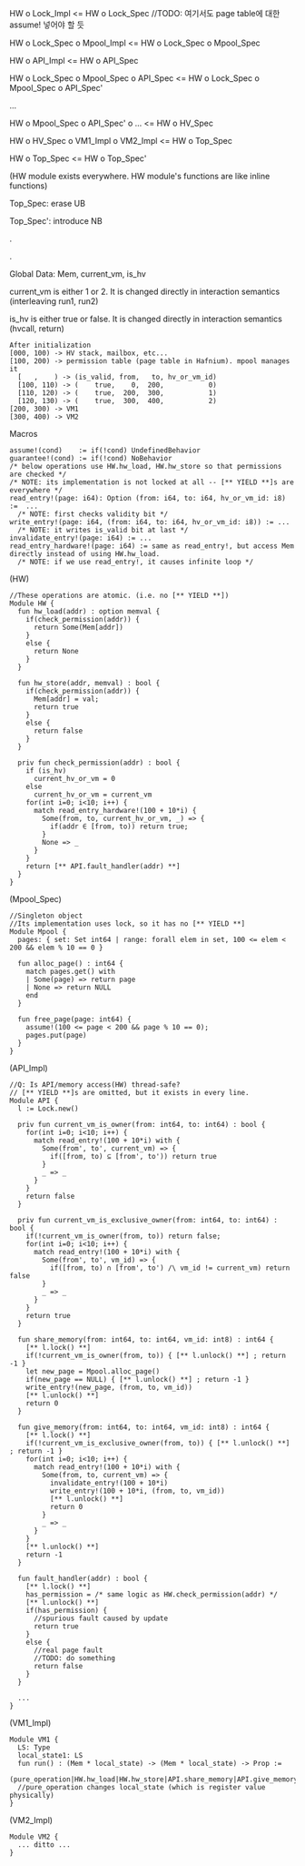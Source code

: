 HW o Lock_Impl <= HW o Lock_Spec //TODO: 여기서도 page table에 대한 assume! 넣어야 할 듯

HW o Lock_Spec o Mpool_Impl <= HW o Lock_Spec o Mpool_Spec

HW o API_Impl <= HW o API_Spec

HW o Lock_Spec o Mpool_Spec o API_Spec <= HW o Lock_Spec o Mpool_Spec o API_Spec'

...

HW o Mpool_Spec o API_Spec' o ... <= HW o HV_Spec

HW o HV_Spec o VM1_Impl o VM2_Impl <= HW o Top_Spec

HW o Top_Spec <= HW o Top_Spec'

(HW module exists everywhere. HW module's functions are like inline functions)



Top_Spec: erase UB

Top_Spec': introduce NB

.

.

Global Data: Mem, current_vm, is_hv

current_vm is either 1 or 2. It is changed directly in interaction semantics (interleaving run1, run2)

is_hv is either true or false. It is changed directly in interaction semantics (hvcall, return)

```
After initialization
[000, 100) -> HV stack, mailbox, etc...
[100, 200) -> permission table (page table in Hafnium). mpool manages it
  [   ,    ) -> (is_valid, from,   to, hv_or_vm_id)
  [100, 110) -> (    true,    0,  200,           0)
  [110, 120) -> (    true,  200,  300,           1)
  [120, 130) -> (    true,  300,  400,           2)
[200, 300) -> VM1
[300, 400) -> VM2
```

Macros
```
assume!(cond)    := if(!cond) UndefinedBehavior
guarantee!(cond) := if(!cond) NoBehavior
/* below operations use HW.hw_load, HW.hw_store so that permissions are checked */
/* NOTE: its implementation is not locked at all -- [** YIELD **]s are everywhere */
read_entry!(page: i64): Option (from: i64, to: i64, hv_or_vm_id: i8) :=  ...
  /* NOTE: first checks validity bit */
write_entry!(page: i64, (from: i64, to: i64, hv_or_vm_id: i8)) := ...
  /* NOTE: it writes is_valid bit at last */
invalidate_entry!(page: i64) := ...
read_entry_hardware!(page: i64) := same as read_entry!, but access Mem directly instead of using HW.hw_load.
  /* NOTE: if we use read_entry!, it causes infinite loop */
```

(HW)
```Coq
//These operations are atomic. (i.e. no [** YIELD **])
Module HW {
  fun hw_load(addr) : option memval {
    if(check_permission(addr)) {
      return Some(Mem[addr])
    }
    else {
      return None
    }
  }

  fun hw_store(addr, memval) : bool {
    if(check_permission(addr)) {
      Mem[addr] = val;
      return true
    }
    else {
      return false
    }
  }

  priv fun check_permission(addr) : bool {
    if (is_hv) 
      current_hv_or_vm = 0
    else
      current_hv_or_vm = current_vm
    for(int i=0; i<10; i++) {
      match read_entry_hardware!(100 + 10*i) {
        Some(from, to, current_hv_or_vm, _) => {
          if(addr ∈ [from, to)) return true;
        }
        None => _
      }
    }
    return [** API.fault_handler(addr) **]
  }
}
```


(Mpool_Spec)
```Coq
//Singleton object
//Its implementation uses lock, so it has no [** YIELD **]
Module Mpool {
  pages: { set: Set int64 | range: forall elem in set, 100 <= elem < 200 && elem % 10 == 0 }

  fun alloc_page() : int64 {
    match pages.get() with 
    | Some(page) => return page
    | None => return NULL
    end
  }

  fun free_page(page: int64) {
    assume!(100 <= page < 200 && page % 10 == 0);
    pages.put(page)
  }
}
```


(API_Impl)
```Coq
//Q: Is API/memory access(HW) thread-safe?
// [** YIELD **]s are omitted, but it exists in every line.
Module API {
  l := Lock.new()

  priv fun current_vm_is_owner(from: int64, to: int64) : bool {
    for(int i=0; i<10; i++) {
      match read_entry!(100 + 10*i) with {
        Some(from', to', current_vm) => {
          if([from, to) ⊆ [from', to')) return true
        }
        _ => _
      }
    }
    return false
  }
  
  priv fun current_vm_is_exclusive_owner(from: int64, to: int64) : bool {
    if(!current_vm_is_owner(from, to)) return false;
    for(int i=0; i<10; i++) {
      match read_entry!(100 + 10*i) with {
        Some(from', to', vm_id) => {
          if([from, to) ∩ [from', to') /\ vm_id != current_vm) return false
        }
        _ => _
      }
    }
    return true
  }
  
  fun share_memory(from: int64, to: int64, vm_id: int8) : int64 {
    [** l.lock() **]
    if(!current_vm_is_owner(from, to)) { [** l.unlock() **] ; return -1 }
    let new_page = Mpool.alloc_page()
    if(new_page == NULL) { [** l.unlock() **] ; return -1 }
    write_entry!(new_page, (from, to, vm_id))
    [** l.unlock() **]
    return 0
  }
  
  fun give_memory(from: int64, to: int64, vm_id: int8) : int64 {
    [** l.lock() **]
    if(!current_vm_is_exclusive_owner(from, to)) { [** l.unlock() **] ; return -1 }
    for(int i=0; i<10; i++) {
      match read_entry!(100 + 10*i) with {
        Some(from, to, current_vm) => {
          invalidate_entry!(100 + 10*i)
          write_entry!(100 + 10*i, (from, to, vm_id))
          [** l.unlock() **]
          return 0
        }
        _ => _
      }
    }
    [** l.unlock() **]
    return -1
  }
  
  fun fault_handler(addr) : bool {
    [** l.lock() **]
    has_permission = /* same logic as HW.check_permission(addr) */
    [** l.unlock() **]
    if(has_permission) {
      //spurious fault caused by update
      return true
    }
    else {
      //real page fault
      //TODO: do something
      return false
    }
  }

  ...
}
```


(VM1_Impl)
```Coq
Module VM1 {
  LS: Type
  local_state1: LS
  fun run() : (Mem * local_state) -> (Mem * local_state) -> Prop := 
    (pure_operation|HW.hw_load|HW.hw_store|API.share_memory|API.give_memory)*
  //pure_operation changes local_state (which is register value physically)
}
```


(VM2_Impl)
```Coq
Module VM2 {
  ... ditto ...
}
```
